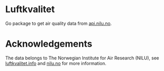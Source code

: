 # Luftkvalitet
Go package to get air quality data from
[api.nilu.no](https://api.nilu.no/docs/).

# Acknowledgements
The data belongs to The Norwegian Institute for Air Research (NILU), see
[luftkvalitet.info](http://www.luftkvalitet.info) and
[nilu.no](http://www.nilu.no) for more information.  
